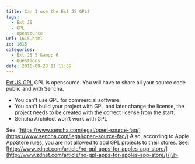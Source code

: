 ```yaml
---
title: Can I use the Ext JS GPL?
tags:
  - Ext JS
  - GPL
  - opensource
url: 1615.html
id: 1615
categories:
  - Ext JS 5 &amp; 6
  - Questions
date: 2015-09-28 11:11:59
---
```


[Ext JS GPL](https://www.sencha.com/legal/GPL/) GPL is opensource. You will have to share all your source code public and with Sencha.

*   You can't use GPL for commercial software.
*   You can't build your project with GPL and later change the license, the project needs to be created with the correct license from the start.
*   Sencha Architect won't work with GPL

See: [https://www.sencha.com/legal/open-source-faq/](https://www.sencha.com/legal/open-source-faq/) Also, according to Apple AppStore rules, you are not allowed to add GPL projects to their stores. See: [http://www.zdnet.com/article/no-gpl-apps-for-apples-app-store/](http://www.zdnet.com/article/no-gpl-apps-for-apples-app-store/)\]\]>